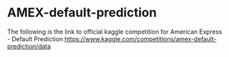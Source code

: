 # AMEX-default-prediction
The following is the link to official kaggle competition for American Express - Default Prediction
https://www.kaggle.com/competitions/amex-default-prediction/data
